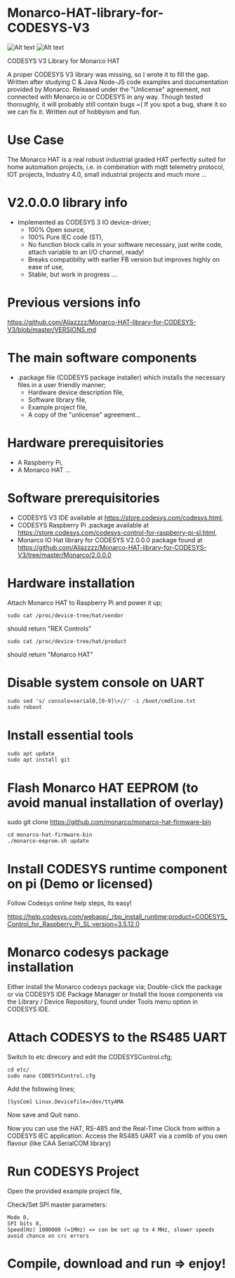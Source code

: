 # Monarco-HAT-library-for-CODESYS-V3
![Alt text](http://pigeoncomputers.com/wp-content/uploads/2017/08/Codesys_Logo_250px.png "CODESYS")
![Alt text](https://www.monarco.io/wp-content/uploads/2017/01/monarco.png "Monarco HAT")


CODESYS V3 Library for Monarco HAT

A proper CODESYS V3 library was missing, so I wrote it to fill the gap.
Written after studying C & Java Node-JS code examples and documentation provided by Monarco.
Released under the "Unlicense" agreement, not connected with Monarco.io or CODESYS in any way. 
Though tested thoroughly, it will probably still contain bugs =( If you spot a bug, share it so we can fix it.
Written out of hobbyism and fun.

# Use Case
The Monarco HAT is a real robust industrial graded HAT perfectly suited for home automation projects, i.e. in combination with mqtt telemetry protocol, IOT projects, Industry 4.0, small industrial projects and much more ...

# V2.0.0.0 library info
- Implemented as CODESYS 3 IO device-driver;
   - 100% Open source,
   - 100% Pure IEC code (ST),
   - No function block calls in your software necessary, just write code, attach variable to an I/O channel, ready! 
   - Breaks compatibilty with earlier FB version but improves highly on ease of use,
   - Stable, but work in progress ...

# Previous versions info
https://github.com/Aliazzzz/Monarco-HAT-library-for-CODESYS-V3/blob/master/VERSIONS.md

# The main software components
- .package file (CODESYS package installer) which installs the necessary files in a user friendly manner;
   - Hardware device description file,
   - Software library file,
   - Example project file, 
   - A copy of the "unlicense" agreement...

# Hardware prerequisitories
- A Raspberry Pi,
- A Monarco HAT ...

# Software prerequisitories
- CODESYS V3 IDE available at https://store.codesys.com/codesys.html,
- CODESYS Raspberry Pi .package available at https://store.codesys.com/codesys-control-for-raspberry-pi-sl.html,
- Monarco IO Hat library for CODESYS V2.0.0.0 package found at https://github.com/Aliazzzz/Monarco-HAT-library-for-CODESYS-V3/tree/master/Monarco/2.0.0.0

# Hardware installation
Attach Monarco HAT to Raspberry Pi and power it up; 

    sudo cat /proc/device-tree/hat/vendor
    
should return "REX Controls" 

    sudo cat /proc/device-tree/hat/product

should return "Monarco HAT"

# Disable system console on UART

    sudo sed 's/ console=serial0,[0-9]\+//' -i /boot/cmdline.txt
    sudo reboot

# Install essential tools
    
    sudo apt update
    sudo apt install git

# Flash Monarco HAT EEPROM (to avoid manual installation of overlay)
sudo git clone https://github.com/monarco/monarco-hat-firmware-bin

    cd monarco-hat-firmware-bin
    ./monarco-eeprom.sh update

# Install CODESYS runtime component on pi (Demo or licensed)
Follow Codesys online help steps, its easy!

https://help.codesys.com/webapp/_rbp_install_runtime;product=CODESYS_Control_for_Raspberry_Pi_SL;version=3.5.12.0


# Monarco codesys package installation
Either install the Monarco codesys package via;
    Double-click the package or 
    via CODESYS IDE Package Manager or
    Install the loose components via the Library / Device Repository, found under Tools menu option in CODESYS IDE.

# Attach CODESYS to the RS485 UART
Switch to etc direcory and edit the CODESYSControl.cfg;

    cd etc/
    sudo nano CODESYSControl.cfg

Add the following lines;
    
    [SysCom] Linux.Devicefile=/dev/ttyAMA

Now save and Quit nano. 

Now you can use the HAT, RS-485 and the Real-Time Clock from within a CODESYS IEC application. 
Access the RS485 UART via a comlib of you own flavour (like CAA SerialCOM library)

# Run CODESYS Project
Open the provided example project file,

Check/Set SPI master parameters:

    Mode 0,
    SPI bits 8,
    Speed(Hz) 1000000 (=1MHz) => can be set up to 4 MHz, slower speeds avoid chance on crc errors


# Compile, download and run => enjoy!
